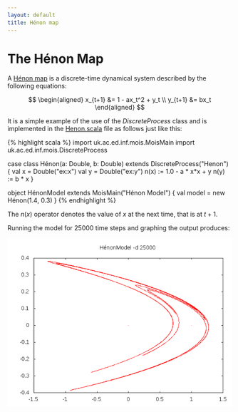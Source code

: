 ```yaml
---
layout: default
title: Hénon map
---
```


The Hénon Map
=============

A [Hénon map](https://en.wikipedia.org/wiki/H%C3%A9non_map)
is a discrete-time dynamical system described by the following
equations:

$$
\begin{aligned}
x_{t+1} &= 1 - ax_t^2 + y_t \\
y_{t+1} &= bx_t
\end{aligned}
$$

It is a simple example of the use of the *DiscreteProcess* class and
is implemented in the
[Henon.scala](https://github.com/edinburgh-rbm/mois-examples/blob/master/src/main/scala/uk/ac/ed/inf/mois/examples/Henon.scala)
file as follows just like this:

{% highlight scala %}
import uk.ac.ed.inf.mois.MoisMain
import uk.ac.ed.inf.mois.DiscreteProcess

case class Hénon(a: Double, b: Double) extends DiscreteProcess("Henon") {
  val x = Double("ex:x")
  val y = Double("ex:y")
  n(x) := 1.0 - a * x*x + y
  n(y) := b * x
}

object HénonModel extends MoisMain("Hénon Model") {
  val model = new Hénon(1.4, 0.3)
}
{% endhighlight %}

The $n(x)$ operator denotes the value of $x$ at the next time, that is
at $t+1$.

Running the model for 25000 time steps and graphing the output produces:

![graphic of Henon map](henon.png)
